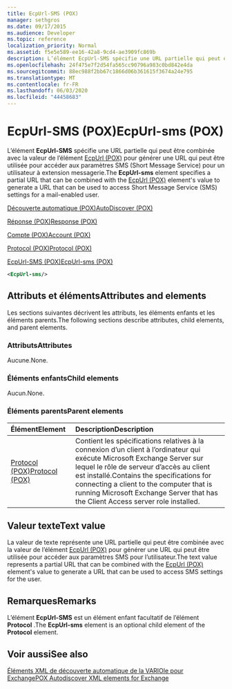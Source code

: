 ```yaml
---
title: EcpUrl-SMS (POX)
manager: sethgros
ms.date: 09/17/2015
ms.audience: Developer
ms.topic: reference
localization_priority: Normal
ms.assetid: f5e5e589-ee16-42a8-9cd4-ae3909fc869b
description: L’élément EcpUrl-SMS spécifie une URL partielle qui peut être combinée avec la valeur de l’élément EcpUrl (POX) pour générer une URL qui peut être utilisée pour accéder aux paramètres SMS (Short Message Service) pour un utilisateur à extension messagerie.
ms.openlocfilehash: 24f475e7f2d54fa565cc90796a983c0bd842e4da
ms.sourcegitcommit: 88ec988f2bb67c1866d06b361615f3674a24e795
ms.translationtype: MT
ms.contentlocale: fr-FR
ms.lasthandoff: 06/03/2020
ms.locfileid: "44458683"
---
```

# <a name="ecpurl-sms-pox"></a><span data-ttu-id="9dfc6-103">EcpUrl-SMS (POX)</span><span class="sxs-lookup"><span data-stu-id="9dfc6-103">EcpUrl-sms (POX)</span></span>

<span data-ttu-id="9dfc6-104">L’élément **EcpUrl-SMS** spécifie une URL partielle qui peut être combinée avec la valeur de l’élément [EcpUrl (POX)](ecpurl-pox.md) pour générer une URL qui peut être utilisée pour accéder aux paramètres SMS (Short Message Service) pour un utilisateur à extension messagerie.</span><span class="sxs-lookup"><span data-stu-id="9dfc6-104">The **EcpUrl-sms** element specifies a partial URL that can be combined with the [EcpUrl (POX)](ecpurl-pox.md) element's value to generate a URL that can be used to access Short Message Service (SMS) settings for a mail-enabled user.</span></span> 
  
[<span data-ttu-id="9dfc6-105">Découverte automatique (POX)</span><span class="sxs-lookup"><span data-stu-id="9dfc6-105">AutoDiscover (POX)</span></span>](autodiscover-pox.md)
  
[<span data-ttu-id="9dfc6-106">Réponse (POX)</span><span class="sxs-lookup"><span data-stu-id="9dfc6-106">Response (POX)</span></span>](response-pox.md)
  
[<span data-ttu-id="9dfc6-107">Compte (POX)</span><span class="sxs-lookup"><span data-stu-id="9dfc6-107">Account (POX)</span></span>](account-pox.md)
  
[<span data-ttu-id="9dfc6-108">Protocol (POX)</span><span class="sxs-lookup"><span data-stu-id="9dfc6-108">Protocol (POX)</span></span>](protocol-pox.md)
  
[<span data-ttu-id="9dfc6-109">EcpUrl-SMS (POX)</span><span class="sxs-lookup"><span data-stu-id="9dfc6-109">EcpUrl-sms (POX)</span></span>](ecpurl-sms-pox.md)
  
```XML
<EcpUrl-sms/>
```

## <a name="attributes-and-elements"></a><span data-ttu-id="9dfc6-110">Attributs et éléments</span><span class="sxs-lookup"><span data-stu-id="9dfc6-110">Attributes and elements</span></span>

<span data-ttu-id="9dfc6-111">Les sections suivantes décrivent les attributs, les éléments enfants et les éléments parents.</span><span class="sxs-lookup"><span data-stu-id="9dfc6-111">The following sections describe attributes, child elements, and parent elements.</span></span>
  
### <a name="attributes"></a><span data-ttu-id="9dfc6-112">Attributs</span><span class="sxs-lookup"><span data-stu-id="9dfc6-112">Attributes</span></span>

<span data-ttu-id="9dfc6-113">Aucune.</span><span class="sxs-lookup"><span data-stu-id="9dfc6-113">None.</span></span>
  
### <a name="child-elements"></a><span data-ttu-id="9dfc6-114">Éléments enfants</span><span class="sxs-lookup"><span data-stu-id="9dfc6-114">Child elements</span></span>

<span data-ttu-id="9dfc6-115">Aucun.</span><span class="sxs-lookup"><span data-stu-id="9dfc6-115">None.</span></span>
  
### <a name="parent-elements"></a><span data-ttu-id="9dfc6-116">Éléments parents</span><span class="sxs-lookup"><span data-stu-id="9dfc6-116">Parent elements</span></span>

|<span data-ttu-id="9dfc6-117">**Élément**</span><span class="sxs-lookup"><span data-stu-id="9dfc6-117">**Element**</span></span>|<span data-ttu-id="9dfc6-118">**Description**</span><span class="sxs-lookup"><span data-stu-id="9dfc6-118">**Description**</span></span>|
|:-----|:-----|
|[<span data-ttu-id="9dfc6-119">Protocol (POX)</span><span class="sxs-lookup"><span data-stu-id="9dfc6-119">Protocol (POX)</span></span>](protocol-pox.md) <br/> |<span data-ttu-id="9dfc6-120">Contient les spécifications relatives à la connexion d’un client à l’ordinateur qui exécute Microsoft Exchange Server sur lequel le rôle de serveur d’accès au client est installé.</span><span class="sxs-lookup"><span data-stu-id="9dfc6-120">Contains the specifications for connecting a client to the computer that is running Microsoft Exchange Server that has the Client Access server role installed.</span></span>  <br/> |
   
## <a name="text-value"></a><span data-ttu-id="9dfc6-121">Valeur texte</span><span class="sxs-lookup"><span data-stu-id="9dfc6-121">Text value</span></span>

<span data-ttu-id="9dfc6-122">La valeur de texte représente une URL partielle qui peut être combinée avec la valeur de l’élément [EcpUrl (POX)](ecpurl-pox.md) pour générer une URL qui peut être utilisée pour accéder aux paramètres SMS pour l’utilisateur.</span><span class="sxs-lookup"><span data-stu-id="9dfc6-122">The text value represents a partial URL that can be combined with the [EcpUrl (POX)](ecpurl-pox.md) element's value to generate a URL that can be used to access SMS settings for the user.</span></span> 
  
## <a name="remarks"></a><span data-ttu-id="9dfc6-123">Remarques</span><span class="sxs-lookup"><span data-stu-id="9dfc6-123">Remarks</span></span>

<span data-ttu-id="9dfc6-124">L’élément **EcpUrl-SMS** est un élément enfant facultatif de l’élément **Protocol** .</span><span class="sxs-lookup"><span data-stu-id="9dfc6-124">The **EcpUrl-sms** element is an optional child element of the **Protocol** element.</span></span> 
  
## <a name="see-also"></a><span data-ttu-id="9dfc6-125">Voir aussi</span><span class="sxs-lookup"><span data-stu-id="9dfc6-125">See also</span></span>



[<span data-ttu-id="9dfc6-126">Éléments XML de découverte automatique de la VARIOle pour Exchange</span><span class="sxs-lookup"><span data-stu-id="9dfc6-126">POX Autodiscover XML elements for Exchange</span></span>](pox-autodiscover-xml-elements-for-exchange.md)

